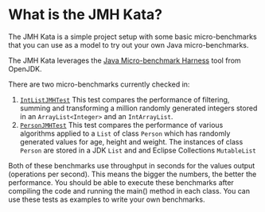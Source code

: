 # **What is the JMH Kata?**

The JMH Kata is a simple project setup with some basic micro-benchmarks 
that you can use as a model to try out your own Java micro-benchmarks.

The JMH Kata leverages the [Java Micro-benchmark Harness](http://openjdk.java.net/projects/code-tools/jmh/)
tool from OpenJDK.

There are two micro-benchmarks currently checked in:

1. [`IntListJMHTest`](./src/test/java/bnymellon/codekatas/jmhkata/IntListJMHTest.java)
 This test compares the performance of filtering, summing and transforming a million randomly generated integers stored in an `ArrayList<Integer>` and an `IntArrayList`.<br>
2. [`PersonJMHTest`](./src/test/java/bnymellon/codekatas/jmhkata/PersonJMHTest.java)
 This test compares the performance of various algorithms applied to a `List` of class `Person` which has randomly generated values for age, height and weight.  The instances of class `Person` are stored in a JDK `List` and and Eclipse Collections `MutableList`<br> 

Both of these benchmarks use throughput in seconds for the values output (operations per second).  This means 
the bigger the numbers, the better the performance.  You should be able to execute these benchmarks after 
compiling the code and running the main() method in each class.  You can use these tests as examples to write 
your own benchmarks.  